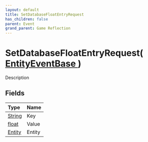```yaml
---
layout: default
title: SetDatabaseFloatEntryRequest
has_children: false
parent: Event
grand_parent: Game Reflection
---
```

# SetDatabaseFloatEntryRequest( [ EntityEventBase ](/docs/game-reflection/events/entity_event_base) )
Description 

## Fields

| Type | Name |
|:-------------|:--------------|
| [String](/docs/game-reflection/components/string) | Key |
| [float](/docs/game-reflection/components/float) | Value |
| [Entity](/docs/game-reflection/classes/entity) | Entity |


